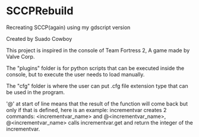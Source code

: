 # SCCPRebuild
Recreating SCCP(again) using my gdscript version

Created by Suado Cowboy

This project is inspired in the console of
Team Fortress 2, A game made by Valve Corp.

The "plugins" folder is for python scripts that
can be executed inside the console, but to execute
the user needs to load manually.

The "cfg" folder is where the user can put .cfg file
extension type that can be used in the program.

'@' at start of line means that the result of the
function will come back but only if that is defined,
here is an example: incrementvar creates 2 commands:
<incrementvar_name> and @<incrementvar_name>,
@<incrementvar_name> calls incrementvar.get and return
the integer of the incrementvar.
